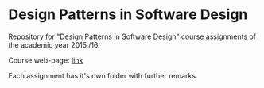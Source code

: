 # Design Patterns in Software Design
Repository for "Design Patterns in Software Design" course assignments of the academic year 2015./16.

Course web-page: [link](https://www.fer.unizg.hr/en/course/dpisd)

Each assignment has it's own folder with further remarks.
